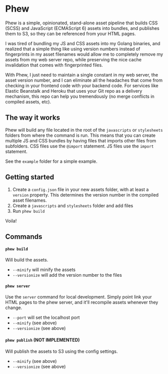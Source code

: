 # Phew

Phew is a simple, opinionated, stand-alone asset pipeline that builds CSS (SCSS) and JavaScript (ECMAScript 6) assets into bundles, and publishes them to S3, so they can be referenced from your HTML pages.

I was tired of bundling my JS and CSS assets into my Golang binaries, and realized that a simple thing like using version numbers instead of fingerprints in my asset filenames would allow me to completely remove my assets from my web server repo, while preserving the nice cache invalidation that comes with fingerprinted files. 

With Phew, I just need to maintain a single constant in my web server, the asset version number, and I can eliminate all the headaches that come from checking in your frontend code with your backend code. For services like Elastic Beanstalk and Heroku that uses your Git repo as a delivery mechanism, this repo can help you tremendously (no merge conflicts in compiled assets, etc).

## The way it works

Phew will build any file located in the root of the `javascripts` or `stylesheets` folders from where the command is run. This means that you can create multiple JS and CSS bundles by having files that imports other files from subfolders. CSS files use the `@import` statement. JS files use the `import` statement. 

See the `example` folder for a simple example.

## Getting started

1. Create a `config.json` file in your new assets folder, with at least a `version` property. This determines the version number in the compiled asset filenames.
2. Create a `javascripts` and `stylesheets` folder and add files
3. Run `phew build`

Voila!

## Commands

#### `phew build`

Will build the assets.

- `--minify` will minify the assets
- `--versionize` will add the version number to the files

#### `phew server`

Use the `server` command for local development. Simply point link your HTML pages to the phew server, and it'll recompile assets whenever they change.

- `--port` will set the localhost port
- `--minify` (see above)
- `--versionize` (see above)

#### `phew publish` (NOT IMPLEMENTED)

Will publish the assets to S3 using the config settings.

- `--minify` (see above)
- `--versionize` (see above)

